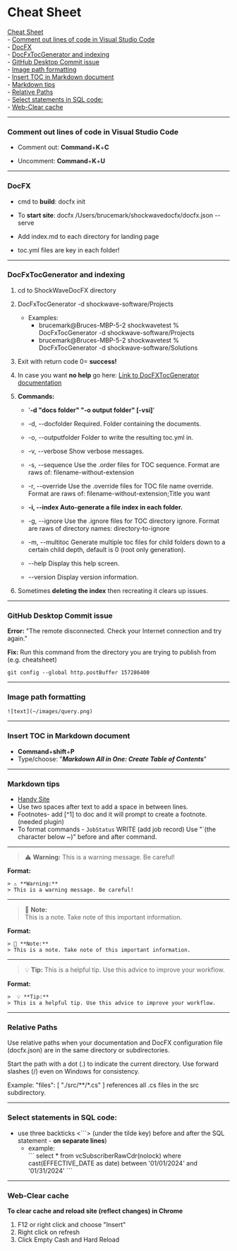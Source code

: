 # Cheat Sheet

  [Cheat Sheet](#cheat-sheet)  
		- [Comment out lines of code in Visual Studio Code](#comment-out-lines-of-code-in-visual-studio-code)  
		- [DocFX](#docfx)  
		- [DocFxTocGenerator and indexing](#docfxtocgenerator-and-indexing)  
		- [GitHub Desktop Commit issue](#github-desktop-commit-issue)  
		- [Image path formatting](#image-path-formatting)  
		- [Insert TOC in Markdown document](#insert-toc-in-markdown-document)  
		- [Markdown tips](#markdown-tips)  
		- [Relative Paths](#relative-paths)  
		- [Select statements in SQL code:](#select-statements-in-sql-code)  
		- [Web-Clear cache](#web-clear-cache)  

  



___

### Comment out lines of code in Visual Studio Code
* Comment out: **Command**+**K**+**C**
  
* Uncomment: **Command**+**K**+**U**

___

### DocFX

* cmd to **build**: docfx init  
* To **start site**: docfx /Users/brucemark/shockwavedocfx/docfx.json --serve

* Add index.md to each directory for landing page
* toc.yml files are key in each folder!

___

### DocFxTocGenerator and indexing
1. cd to ShockWaveDocFX directory 
2. DocFxTocGenerator -d shockwave-software/Projects

	* Examples:
		* brucemark@Bruces-MBP-5-2 shockwavetest % DocFxTocGenerator -d 			shockwave-software/Projects
		* brucemark@Bruces-MBP-5-2 shockwavetest % DocFxTocGenerator -d 		shockwave-software/Solutions

3. Exit with return code 0= **success!**
4. In case you want **no help** go here: [Link to DocFXTocGenerator documentation](https://github.com/Ellerbach/docfx-companion-tools/tree/main/src/DocFxTocGenerator)
5. **Commands:**

	* '**-d "docs folder" "-o output folder" [-vsi]**'

	* -d, --docfolder          Required. Folder containing the documents.
	* -o, --outputfolder       Folder to write the resulting toc.yml in.
	* -v, --verbose            Show verbose messages.
	* -s, --sequence           Use the .order files for TOC sequence. Format are raws of: filename-without-extension
	* -r, --override           Use the .override files for TOC file name override. Format are raws of: filename-without-extension;Title you want
	* **-i, --index              Auto-generate a file index in each folder.**
	* -g, --ignore             Use the .ignore files for TOC directory ignore. Format are raws of directory names: directory-to-ignore
	* -m, --multitoc <depth>   Generate multiple toc files for child folders down to a certain child depth, default is 0 (root only generation).
	* --help                   Display this help screen.
	* --version                Display version information.
  
6. Sometimes **deleting the index** then recreating it clears up issues.

___

### GitHub Desktop Commit issue
**Error:** "The remote disconnected. Check your Internet connection and try again."  

**Fix:** Run this command from the directory you are trying to publish from (e.g. cheatsheet)
```
git config --global http.postBuffer 157286400

```

___
### Image path formatting
 `![text](~/images/query.png)`



___

### Insert TOC in Markdown document

* **Command**+**shift**+**P**  
* Type/choose:  "**_Markdown All in One: Create Table of Contents_**"


___

### Markdown tips
* [Handy Site](https://www.codecademy.com/resources/docs/markdown)
* Use two spaces after text to add a space in between lines.
* Footnotes- add \[^1] to doc and it will prompt to create a footnote. (needed plugin)
* To format commands - `JobStatus` WRITE (add job record) Use "`(the character below ~)" before and after command.  
  
___

> ⚠️ **Warning:**
> This is a warning message. Be careful!  

**Format:**
```
> ⚠️ **Warning:**
> This is a warning message. Be careful!  
```
___

> 📌 **Note:**  
> This is a note. Take note of this important information. 
 
**Format:** 
```
> 📌 **Note:**  
> This is a note. Take note of this important information.  
```
___

>  💡 **Tip:**
> This is a helpful tip. Use this advice to improve your workflow.


**Format:**
```
>  💡 **Tip:**
> This is a helpful tip. Use this advice to improve your workflow.
```
___

### Relative Paths
Use relative paths when your documentation and DocFX configuration file (docfx.json) are in the same directory or subdirectories.

Start the path with a dot (.) to indicate the current directory.
Use forward slashes (/) even on Windows for consistency.


Example: "files": [ "./src/**/*.cs" ] references all .cs files in the src subdirectory.

___

### Select statements in SQL code:
* use three backticks <```> (under the tilde key) before and after the SQL statement - **on separate lines**) 
  * example:  
\`\`\`
select * from vcSubscriberRawCdr(nolock) where cast(EFFECTIVE_DATE as date) between '01/01/2024' and '01/31/2024'
\`\`\`

___

### Web-Clear cache

**To clear cache and reload site (reflect changes) in Chrome**

1. F12 or right click and choose "Insert"
2. Right click on refresh 
3. Click Empty Cash and Hard Reload  




